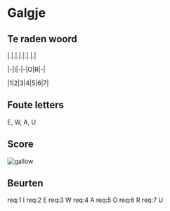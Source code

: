 # Galgje

## Te raden woord

|.|.|.|.|.|.|.|

|-|I|-|-|O|R|-|

|1|2|3|4|5|6|7|


## Foute letters
E, W, A, U

## Score
![gallow](./images/5.png)

## Beurten
req:1 I
req:2 E
req:3 W
req:4 A
req:5 O
req:6 R
req:7 U